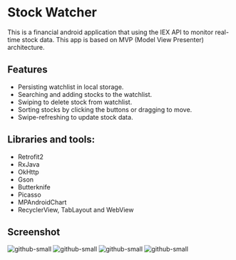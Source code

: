# Stock Watcher
This is a financial android application that using the IEX API to monitor real-time stock data. This app is based on MVP (Model View Presenter) architecture.

## Features
*	Persisting watchlist in local storage.
*	Searching and adding stocks to the watchlist.
*	Swiping to delete stock from watchlist.
*	Sorting stocks by clicking the buttons or dragging to move.
*	Swipe-refreshing to update stock data.


## Libraries and tools:
*	Retrofit2
*	RxJava
*	OkHttp
*	Gson
*	Butterknife
*	Picasso
*	MPAndroidChart
*	RecyclerView, TabLayout and WebView

## Screenshot
![github-small](https://user-images.githubusercontent.com/55339512/90585939-a012f980-e19b-11ea-8088-31995bccb374.png)
![github-small](https://user-images.githubusercontent.com/55339512/90585953-a3a68080-e19b-11ea-80a7-e6cce63f7dcb.png)
![github-small](https://user-images.githubusercontent.com/55339512/90585957-a4d7ad80-e19b-11ea-9ce3-f5db30ff36f7.png)
![github-small](https://user-images.githubusercontent.com/55339512/90585967-a6a17100-e19b-11ea-9877-7ceb4aaf124f.png)

